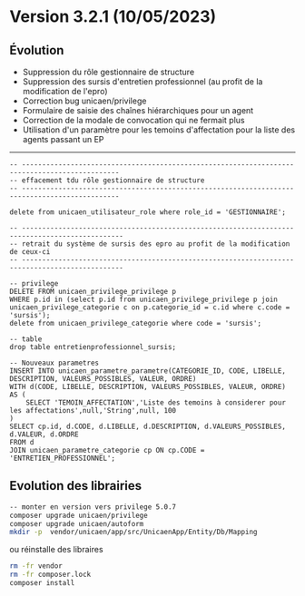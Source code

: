Version 3.2.1 (10/05/2023)
====

Évolution
---

- Suppression du rôle gestionnaire de structure 
- Suppression des sursis d'entretien professionnel (au profit de la modification de l'epro)
- Correction bug unicaen/privilege
- Formulaire de saisie des chaînes hiérarchiques pour un agent
- Correction de la modale de convocation qui ne fermait plus
- Utilisation d'un paramètre pour les temoins d'affectation pour la liste des agents passant un EP 

---

```postgresql
-- ----------------------------------------------------------------------------------------------
-- effacement tdu rôle gestionnaire de structure
-- ----------------------------------------------------------------------------------------------

delete from unicaen_utilisateur_role where role_id = 'GESTIONNAIRE';

-- -----------------------------------------------------------------------------------------------
-- retrait du système de sursis des epro au profit de la modification de ceux-ci
-- -----------------------------------------------------------------------------------------------

-- privilege
DELETE FROM unicaen_privilege_privilege p
WHERE p.id in (select p.id from unicaen_privilege_privilege p join unicaen_privilege_categorie c on p.categorie_id = c.id where c.code = 'sursis');
delete from unicaen_privilege_categorie where code = 'sursis';

-- table
drop table entretienprofessionnel_sursis;

-- Nouveaux parametres
INSERT INTO unicaen_parametre_parametre(CATEGORIE_ID, CODE, LIBELLE, DESCRIPTION, VALEURS_POSSIBLES, VALEUR, ORDRE)
WITH d(CODE, LIBELLE, DESCRIPTION, VALEURS_POSSIBLES, VALEUR, ORDRE) AS (
    SELECT 'TEMOIN_AFFECTATION','Liste des temoins à considerer pour les affectations',null,'String',null, 100
)
SELECT cp.id, d.CODE, d.LIBELLE, d.DESCRIPTION, d.VALEURS_POSSIBLES, d.VALEUR, d.ORDRE
FROM d
JOIN unicaen_parametre_categorie cp ON cp.CODE = 'ENTRETIEN_PROFESSIONNEL';
```

Evolution des librairies 
---

```bash
-- monter en version vers privilege 5.0.7
composer upgrade unicaen/privilege
composer upgrade unicaen/autoform
mkdir -p  vendor/unicaen/app/src/UnicaenApp/Entity/Db/Mapping
```

ou réinstalle des libraires 
```bash
rm -fr vendor
rm -fr composer.lock
composer install
```
